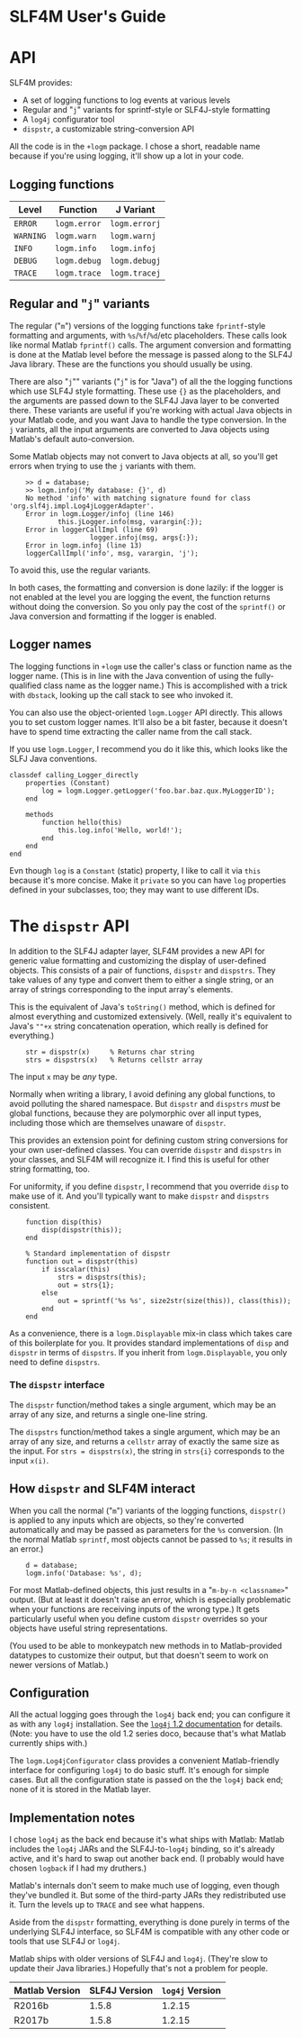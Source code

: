 SLF4M User's Guide
===========================

# API

SLF4M provides:

* A set of logging functions to log events at various levels
 * Regular and "`j`" variants for sprintf-style or SLF4J-style formatting
* A `log4j` configurator tool
* `dispstr`, a customizable string-conversion API

All the code is in the `+logm` package. I chose a short, readable name because if you're using logging, it'll show up a lot in your code.

## Logging functions

| Level  |  Function  |  J Variant |
| ------ | ---------  | ---------  |
| `ERROR`  | `logm.error`      | `logm.errorj`    |
| `WARNING` | `logm.warn`      | `logm.warnj`   |
| `INFO`   | `logm.info`   | `logm.infoj`    |
| `DEBUG`  | `logm.debug`  | `logm.debugj` |
| `TRACE`  | `logm.trace`  | `logm.tracej` |

##  Regular and "`j`" variants

The regular ("`m`") versions of the logging functions take `fprintf`-style formatting and arguments, with `%s`/`%f`/`%d`/etc placeholders. These calls look like normal Matlab `fprintf()` calls. The argument conversion and formatting is done at the Matlab level before the message is passed along to the SLF4J Java library. These are the functions you should usually be using.

There are also "`j`"" variants ("`j`" is for "Java") of all the the logging functions which use SLF4J style formatting. These use `{}` as the placeholders, and the arguments are passed down to the SLF4J Java layer to be converted there. These variants are useful if you're working with actual Java objects in your Matlab code, and you want Java to handle the type conversion. In the `j` variants, all the input arguments are converted to Java objects using Matlab's default auto-conversion.

Some Matlab objects may not convert to Java objects at all, so you'll get errors when trying to use the `j` variants with them.

```
	>> d = database;
	>> logm.infoj('My database: {}', d)
	No method 'info' with matching signature found for class 'org.slf4j.impl.Log4jLoggerAdapter'.
	Error in logm.Logger/infoj (line 146)
	        this.jLogger.info(msg, varargin{:});
	Error in loggerCallImpl (line 69)
	                logger.infoj(msg, args{:});
	Error in logm.infoj (line 13)
	loggerCallImpl('info', msg, varargin, 'j'); 
```

To avoid this, use the regular variants.

In both cases, the formatting and conversion is done lazily: if the logger is not enabled at the level you are logging the event, the function returns without doing the conversion. So you only pay the cost of the `sprintf()` or Java conversion and formatting if the logger is enabled.

##  Logger names

The logging functions in `+logm` use the caller's class or function name as the logger name. (This is
in line with the Java convention of using the fully-qualified class name as the logger name.) This is accomplished with a trick with `dbstack`, looking up the call stack to see who invoked it.

You can also use the object-oriented `logm.Logger` API directly. This allows you to set custom logger names. It'll also be a bit faster, because it doesn't have to spend time extracting the caller name from the call stack.

If you use `logm.Logger`, I recommend you do it like this, which looks like the SLFJ Java conventions.

```
classdef calling_Logger_directly
    properties (Constant)
        log = logm.Logger.getLogger('foo.bar.baz.qux.MyLoggerID');
    end
    
    methods
        function hello(this)
            this.log.info('Hello, world!');
        end
    end
end
```

Evn though `log` is a `Constant` (static) property, I like to call it via `this` because it's more concise. Make it `private` so you can have `log` properties defined in your subclasses, too; they may want to use different IDs.

# The `dispstr` API

In addition to the SLF4J adapter layer, SLF4M provides a new API for generic value formatting and customizing the display of user-defined objects. This consists of a pair of functions, `dispstr` and `dispstrs`. They take values of any type and convert them to either a single string, or an array of strings corresponding to the input array's elements.

This is the equivalent of Java's `toString()` method, which is defined for almost everything and customized extensively. (Well, really it's equivalent to Java's `""+x` string concatenation operation, which really is defined for everything.)

```
    str = dispstr(x)     % Returns char string
    strs = dispstrs(x)   % Returns cellstr array
```

The input `x` may be *any* type.

Normally when writing a library, I avoid defining any global functions, to avoid polluting the shared namespace. But `dispstr` and `dispstrs` *must* be global functions, because they are polymorphic over all input types, including those which are themselves unaware of `dispstr`.

This provides an extension point for defining custom string conversions for your own user-defined classes. You can override `dispstr` and `dispstrs` in your classes, and SLF4M will recognize it. I find this is useful for other string formatting, too.

For uniformity, if you define `dispstr`, I recommend that you override `disp` to make use of it. And you'll typically want to make `dispstr` and `dispstrs` consistent.

```
    function disp(this)
        disp(dispstr(this));
    end

    % Standard implementation of dispstr
    function out = dispstr(this)
        if isscalar(this)
            strs = dispstrs(this);
            out = strs{1};
        else
            out = sprintf('%s %s', size2str(size(this)), class(this));
        end
    end

```

As a convenience, there is a `logm.Displayable` mix-in class which takes care of this boilerplate for you. It provides standard implementations of `disp` and `dispstr` in terms of `dispstrs`. If you inherit from `logm.Displayable`, you only need to define `dispstrs`.

### The `dispstr` interface

The `dispstr` function/method takes a single argument, which may be an array of any size, and returns a single one-line string.

The `dispstrs` function/method takes a single argument, which may be an array of any size, and returns a `cellstr` array of exactly the same size as the input. For `strs = dispstrs(x)`, the string in `strs{i}` corresponds to the input `x(i)`.

## How `dispstr` and SLF4M interact

When you call the normal ("`m`") variants of the logging functions, `dispstr()` is applied to any inputs which are objects, so they're converted automatically and may be passed as parameters for the `%s` conversion. (In the normal Matlab `sprintf`, most objects cannot be passed to `%s`; it results in an error.)

```
    d = database;
    logm.info('Database: %s', d);
```

For most Matlab-defined objects, this just results in a "`m-by-n <classname>`" output. (But at least it doesn't raise an error, which is especially problematic when your functions are receiving inputs of the wrong type.) It gets particularly useful when you define custom `dispstr` overrides so your objects have useful string representations.

(You used to be able to monkeypatch new methods in to Matlab-provided datatypes to customize their output, but that doesn't seem to work on newer versions of Matlab.)

## Configuration

All the actual logging goes through the `log4j` back end; you can configure it as with any `log4j` installation. See the [`log4j` 1.2 documentation](http://logging.apache.org/log4j/1.2/) for details. (Note: you have to use the old 1.2 series doco, because that's what Matlab currently ships with.)

The `logm.Log4jConfigurator` class provides a convenient Matlab-friendly interface for configuring `log4j` to do basic stuff. It's enough for simple cases. But all the configuration state is passed on the the `log4j` back end; none of it is stored in the Matlab layer.

## Implementation notes

I chose `log4j` as the back end because it's what ships with Matlab: Matlab includes the `log4j` JARs and the SLF4J-to-`log4j` binding, so it's already active, and it's hard to swap out another back end. (I probably would have chosen `logback` if I had my druthers.)

Matlab's internals don't seem to make much use of logging, even though they've bundled it. But some of the third-party JARs they redistributed use it. Turn the levels up to `TRACE` and see what happens.

Aside from the `dispstr` formatting, everything is done purely in terms of the underlying SLF4J interface, so SLF4M is compatible with any other code or tools that use SLF4J or `log4j`.

Matlab ships with older versions of SLF4J and `log4j`. (They're slow to update their Java libraries.) Hopefully that's not a problem for people.

| Matlab Version | SLF4J Version | `log4j` Version |
| -------------- | ------------- | --------------- |
| R2016b         | 1.5.8         | 1.2.15          |
| R2017b         | 1.5.8         | 1.2.15          |

